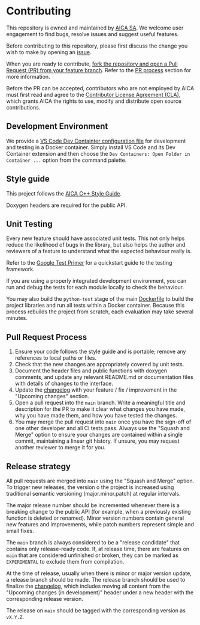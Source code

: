 # Contributing

This repository is owned and maintained by [AICA SA](https://www.aica.tech/). We welcome user engagement to find bugs,
resolve issues and suggest useful features.

Before contributing to this repository, please first discuss the change you wish to make by opening an
[issue](https://github.com/aica-technology/control-libraries/issues).

When you are ready to contribute,
[fork the repository and open a Pull Request (PR) from your feature branch](https://docs.github.com/en/get-started/quickstart/contributing-to-projects). Refer to the [PR process](#pull-request-process) section for more information.

Before the PR can be accepted, contributors who are not employed by AICA must first read and agree to the
[Contributor License Agreement (CLA)](./licenses/CLA.md), which grants AICA the rights to use, modify and distribute
open source contributions.

## Development Environment

We provide a [VS Code Dev Containter configuration file](./.devcontainer/devcontainer.json) for development and testing
in a Docker container. Simply install VS Code and its Dev Container extension and then choose the
`Dev Containers: Open Folder in Container ...` option from the command palette.

## Style guide

This project follows the [AICA C++ Style Guide](https://github.com/aica-technology/.github/blob/main/guidelines/CPP_STYLE_GUIDE.md).

Doxygen headers are required for the public API.

## Unit Testing

Every new feature should have associated unit tests. This not only helps reduce the likelihood of bugs in the library,
but also helps the author and reviewers of a feature to understand what the expected behaviour really is.

Refer to the [Google Test Primer](https://github.com/google/googletest/blob/master/docs/primer.md) for a quickstart
guide to the testing framework.

If you are using a properly integrated development environment, you can run and debug the tests for each module locally
to check the behaviour.

You may also build the `python-test` stage of the main [Dockerfile](./Dockerfile) to build the project libraries and run
all tests within a Docker container. Because this process rebuilds the project from scratch, each evaluation may take
several minutes.

## Pull Request Process

1. Ensure your code follows the style guide and is portable; remove any references to local paths or files.
2. Check that the new changes are appropriately covered by unit tests.
3. Document the header files and public functions with doxygen comments, and update any relevant README.md
   or documentation files with details of changes to the interface.
4. Update the [changelog](CHANGELOG.md) with your feature / fix / improvement in the "Upcoming changes" section.
6. Open a pull request into the `main` branch. Write a meaningful title and description for the PR to make it
   clear what changes you have made, why you have made them, and how you have tested the changes.
7. You may merge the pull request into `main` once you have the sign-off of one other developer and all CI tests
   pass. Always use the "Squash and Merge" option to ensure your changes are contained within a single commit,
   maintaining a linear git history. If unsure, you may request another reviewer to merge it for you.

## Release strategy

All pull requests are merged into `main` using the "Squash and Merge" option. To trigger new releases, the version o
the project is increased using traditional semantic versioning (major.minor.patch) at regular intervals.

The major release number should be incremented whenever there is a breaking change to the public API (for example, when
a previously existing function is deleted or renamed). Minor version numbers contain general new features and
improvements, while patch numbers represent simple and small fixes.

The `main` branch is always considered to be a "release candidate" that contains only release-ready code. If, at
release time, there are features on `main` that are considered unfinished or broken, they can be marked
as `EXPERIMENTAL` to exclude them from compilation.

At the time of release, usually when there is minor or major version update, a release branch should be made. The
release branch should be used to finalize the [changelog](CHANGELOG.md), which includes moving all content from
the "Upcoming changes (in development)" header under a new header with the corresponding release version.

The release on `main` should be tagged with the corresponding version as `vX.Y.Z`.
